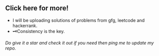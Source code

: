  
## Click here for more!



* I will be uploading solutions of problems from gfg, leetcode and hackerrank.
* 🗝️Consistency is the key.

_Do give it a star and check it out if you need then ping me to update my repo._
